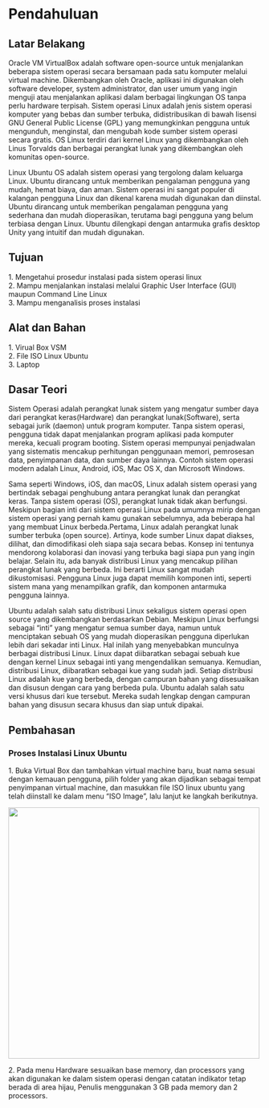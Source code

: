 <h1>Pendahuluan</h1>
<h2>Latar Belakang</h2>
<p>Oracle VM VirtualBox adalah software open-source untuk menjalankan beberapa sistem operasi secara bersamaan pada satu komputer melalui virtual machine. Dikembangkan oleh Oracle, aplikasi ini digunakan oleh software developer, system administrator, dan user umum yang ingin menguji atau menjalankan aplikasi dalam berbagai lingkungan OS tanpa perlu hardware terpisah.
Sistem operasi Linux adalah jenis sistem operasi komputer yang bebas dan sumber terbuka, didistribusikan di bawah lisensi GNU General Public License (GPL) yang memungkinkan pengguna untuk mengunduh, menginstal, dan mengubah kode sumber sistem operasi secara gratis. OS Linux terdiri dari kernel Linux yang dikembangkan oleh Linus Torvalds dan berbagai perangkat lunak yang dikembangkan oleh komunitas open-source.</p>
Linux Ubuntu OS adalah sistem operasi yang tergolong dalam keluarga Linux. 
Ubuntu dirancang untuk memberikan pengalaman pengguna yang mudah, hemat biaya, dan aman. Sistem operasi ini sangat populer di kalangan pengguna Linux dan dikenal karena mudah digunakan dan diinstal. Ubuntu dirancang untuk memberikan pengalaman pengguna yang sederhana dan mudah dioperasikan, terutama bagi pengguna yang belum terbiasa dengan Linux. Ubuntu dilengkapi dengan antarmuka grafis desktop Unity yang intuitif dan mudah digunakan.<br/><p/>
<h2>Tujuan</h2>
<p>1. Mengetahui prosedur instalasi pada sistem operasi linux<br/> 
2. Mampu menjalankan instalasi melalui Graphic User Interface (GUI) maupun 
Command Line Linux<br/>
3. Mampu menganalisis proses instalasi </p>

<h2>Alat dan Bahan</h2>
<p>1. Virual Box VSM<br/>
2. File ISO Linux Ubuntu<br/>
3. Laptop</p>

<h2>Dasar Teori</h2>
<p>Sistem Operasi adalah perangkat lunak sistem yang mengatur sumber daya dari perangkat keras(Hardware) dan perangkat lunak(Software), serta sebagai jurik (daemon) untuk program komputer. Tanpa sistem operasi, pengguna tidak dapat menjalankan program aplikasi pada komputer mereka, kecuali program booting. Sistem operasi mempunyai penjadwalan yang sistematis mencakup perhitungan penggunaan memori, pemrosesan data, penyimpanan data, dan sumber daya lainnya. Contoh sistem operasi modern adalah Linux, Android, iOS, Mac OS X, dan Microsoft Windows.</p>
<p>Sama seperti Windows, iOS, dan macOS, Linux adalah sistem operasi yang bertindak sebagai penghubung antara perangkat lunak dan perangkat keras. Tanpa sistem operasi (OS), perangkat lunak tidak akan berfungsi. Meskipun bagian inti dari sistem operasi Linux pada umumnya mirip dengan sistem operasi yang pernah kamu gunakan sebelumnya, ada beberapa hal yang membuat Linux berbeda.Pertama, Linux adalah perangkat lunak sumber terbuka (open source). Artinya, kode sumber Linux dapat diakses, dilihat, dan dimodifikasi oleh siapa saja secara bebas. Konsep ini tentunya mendorong kolaborasi dan inovasi yang terbuka bagi siapa pun yang ingin belajar.
Selain itu, ada banyak distribusi Linux yang mencakup pilihan perangkat lunak yang berbeda. Ini berarti Linux sangat mudah dikustomisasi. Pengguna Linux juga dapat memilih komponen inti, seperti sistem mana yang menampilkan grafik, dan komponen antarmuka pengguna lainnya.</p>
<p>Ubuntu adalah salah satu distribusi Linux sekaligus sistem operasi open source yang dikembangkan berdasarkan Debian. Meskipun Linux berfungsi sebagai “inti” yang mengatur semua sumber daya, namun untuk menciptakan sebuah OS yang mudah dioperasikan pengguna diperlukan lebih dari sekadar inti Linux. Hal inilah yang menyebabkan munculnya berbagai distribusi Linux.
Linux dapat diibaratkan sebagai sebuah kue dengan kernel Linux sebagai inti yang mengendalikan semuanya. Kemudian, distribusi Linux, diibaratkan sebagai kue yang sudah jadi. Setiap distribusi Linux adalah kue yang berbeda, dengan campuran bahan yang disesuaikan dan disusun dengan cara yang berbeda pula.
Ubuntu adalah salah satu versi khusus dari kue tersebut. Mereka sudah lengkap dengan campuran bahan yang disusun secara khusus dan siap untuk dipakai.</p>

<h2>Pembahasan</h2>
<h3>Proses Instalasi Linux Ubuntu</h3>
<p>1.	Buka Virtual Box dan tambahkan virtual machine baru, buat nama sesuai dengan kemauan pengguna, pilih folder yang akan dijadikan sebagai tempat penyimpanan virtual machine, dan masukkan file ISO linux ubuntu yang telah diinstall ke dalam menu “ISO Image”, lalu lanjut ke langkah berikutnya.</p>
<img src = https://github.com/user-attachments/assets/7dce7994-5e58-4731-9c48-5ef889005ed0 width=500/>

<p>2.	Pada menu Hardware sesuaikan base memory, dan processors yang akan digunakan ke dalam sistem operasi dengan catatan indikator tetap berada di area hijau, Penulis menggunakan 3 GB pada memory dan 2 processors.</p>

